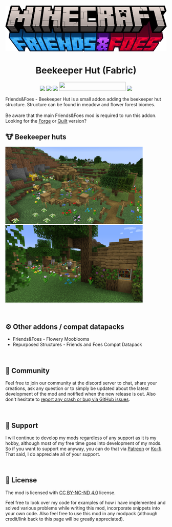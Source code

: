 <br>

<center>
	<img src="https://raw.githubusercontent.com/Faboslav/friends-and-foes-flowery-mooblooms/master/.github/assets/logo/logo.png" width="700px" alt="Friends&amp;Foes - Flowery Mooblooms" title="Friends&amp;Foes - Flowery Mooblooms">
	<h1>Beekeeper Hut (Fabric)</h1>
</center>

<center>
	<p>
		<a style="text-decoration: none;" href="https://ko-fi.com/faboslav">
			<img src="https://img.shields.io/static/v1?label=&amp;message=Ko-fi&amp;color=ff5f5f&amp;labelColor=111214&amp;logoColor=white&amp;style=for-the-badge&amp;logo=ko-fi" height="28" />
		</a>
		<a style="text-decoration: none;" href="https://www.patreon.com/Faboslav">
			<img src="https://img.shields.io/endpoint.svg?url=https://shieldsio-patreon.vercel.app/api/?username=Faboslav&amp;type=patrons?color=c9d1d9&amp;label=&amp;labelColor=111214&amp;logoColor=white&amp;style=for-the-badge" height="28" />
		</a>
		<a style="text-decoration: none;" href="https://discord.gg/QGwFvvMQCn">
			<img src="https://img.shields.io/discord/924964658169913404?color=5865F2&amp;label=&amp;labelColor=111214&amp;logoColor=white&amp;style=for-the-badge&amp;logo=discord" height="28" />
		</a>
		<a style="text-decoration: none;" href="https://modrinth.com/mod/fabric-api">
				<img src="https://img.shields.io/static/v1?label=&amp;message=Requires Fabric API&amp;color=c9d1d9&amp;labelColor=111214&amp;logoColor=white&amp;style=for-the-badge&amp;logo=curseforge" width="208" height="28" />
		</a>
		<a style="text-decoration: none;" href="https://modrinth.com/mod/friends-and-foes">
			<img src="https://img.shields.io/static/v1?label=&amp;message=Requires Friends%26Foes&amp;color=c9d1d9&amp;labelColor=111214&amp;logoColor=white&amp;style=for-the-badge&amp;logo=curseforge" height="28" />
		</a>
	</p>
</center>

<p>
	<span style="font-size: 14px;">Friends&Foes - Beekeeper Hut is a small addon adding the beekeeper hut structure. Structure can be found in meadow and flower forest biomes.</span>
	<br>
<br>
	<span>Be aware that the main <a style="text-decoration: none;" href="https://modrinth.com/mod/friends-and-foes">Friends&Foes</a> mod is required to run this addon. Looking for the <a style="font-size: 14px;" href="https://modrinth.com/mod/friends-and-foes-beekeeper-hut-forge">Forge</a> or <a style="font-size: 14px;" href="https://modrinth.com/mod/friends-and-foes-beekeeper-hut-quilt">Quilt</a> version?</span>
</p>

<h2>🐮 Beekeeper huts</h2>
<p>
	<img src="https://raw.githubusercontent.com/Faboslav/friends-and-foes-beekeeper-hut/master/.github/assets/images/beekeeper_hut1.png" width="429"/>
	<span>&emsp;&emsp;</span>
	<img src="https://raw.githubusercontent.com/Faboslav/friends-and-foes-beekeeper-hut/master/.github/assets/images/beekeeper_hut2.png" width="429"/>
</p>

<br>

<h2>⚙️ Other addons / compat datapacks </h2>
<ul>
	<li><a style="text-decoration: none;" href="https://modrinth.com/mod/friends-and-foes-flowery-mooblooms-fabric">Friends&Foes - Flowery Mooblooms</a></li>	
	<li><a style="text-decoration: none;" href="https://www.curseforge.com/minecraft/texture-packs/repurposed-structures-friends-and-foes-datapack">Repurposed Structures - Friends and Foes Compat Datapack</a></li>
</ul>

<br>

<h2>💬 Community</h2>
<p style="font-size: 14px;">
	Feel free to <a style="text-decoration: none;" href="https://discord.gg/QGwFvvMQCn">join our community at the discord server</a> to chat, share your creations, ask any question or to simply be updated about the latest development of the mod and notified when the new release is out. Also don't hesitate to <a href="https://github.com/Faboslav/friends-and-foes-flowery-mooblooms/issues">report any crash or bug via GitHub issues</a>.
</p>

<br>

<h2>👋 Support</h2>

<p><span style="font-size: 14px;">I will continue to develop my mods regardless of any support as it is my hobby, although most of my free time goes into development of my mods. So if you want to support me anyway, you can do that via <a style="font-size: 14px;" href="https://www.patreon.com/Faboslav">Patreon</a> or <a style="font-size: 14px;" href="https://ko-fi.com/faboslav">Ko-fi</a>. That said, I do appreciate all of your support.</span></p>

<br>

<h2>📜 License</h2>

<p>
	<span style="font-size: 14px;">The mod is licensed with <a style="font-size: 14px;" href="https://raw.githubusercontent.com/Faboslav/friends-and-foes-flowery-mooblooms/master/LICENSE.txt">CC BY-NC-ND 4.0</a> license.</span>
</p>
<p>
	<span style="font-size: 14px;">Feel free to look over my code for examples of how i have implemented and solved various problems while writing this mod, incorporate snippets into your own code.&nbsp;Also feel free to use this mod in any modpack (although credit/link back to this page will be greatly appreciated).</span>
</p>